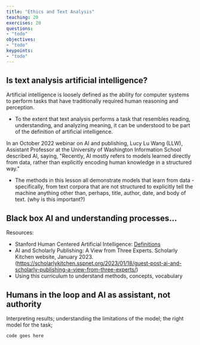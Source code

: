 ```yaml
---
title: "Ethics and Text Analysis"
teaching: 20
exercises: 20
questions:
- "todo"
objectives:
- "todo"
keypoints:
- "todo"
---
```



## Is text analysis artificial intelligence? 

Artificial intelligence is loosely defined as the ability for computer systems to perform tasks that have traditionally required human reasoning and perception. 
* To the extent that text analysis performs a task that resembles reading, understanding, and analyzing meaning, it can be understood to be part of the definition of artificial intelligence. 


In an October 2022 webinar on AI and publishing, Lucy Lu Wang (LLW), Assistant Professor at the University of Washington Information School described AI, saying, "Recently, AI mostly refers to models learned directly from data, rather than explicitly encoding human knowledge in a structured way." 
* The methods in this lesson all demonstrate models that learn from data - specifically, from text corpora that are not structured to explicitly tell the machine anything other than, perhaps, title, author, date, and body of text.
(why is this important?)

## Black box AI and understanding processes...

Resources: 
* Stanford Human Centered Artificial Intelligence: [Definitions](https://hai.stanford.edu/sites/default/files/2020-09/AI-Definitions-HAI.pdf)
* AI and Scholarly Publishing: A View from Three Experts. Scholarly Kitchen website, January 2023. (https://scholarlykitchen.sspnet.org/2023/01/18/guest-post-ai-and-scholarly-publishing-a-view-from-three-experts/)
* Using this curriculum to understand methods, concepts, vocabulary

## Humans in the loop and AI as assistant, not authority

Interpreting results; understanding the limitations of the model; the right model for the task; 

~~~
code goes here
~~~

